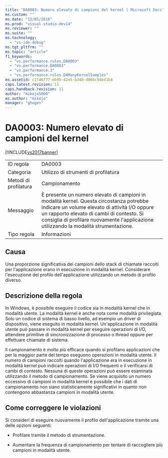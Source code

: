 ```yaml
---
title: "DA0003: Numero elevato di campioni del kernel | Microsoft Docs"
ms.custom: ""
ms.date: "12/05/2016"
ms.prod: "visual-studio-dev14"
ms.reviewer: ""
ms.suite: ""
ms.technology: 
  - "vs-ide-debug"
ms.tgt_pltfrm: ""
ms.topic: "article"
f1_keywords: 
  - "vs.performance.rules.DA0003"
  - "vs.performance.DA0003"
  - "vs.performance.3"
  - "vs.performance.rules.DAManyKernelSamples"
ms.assetid: c1f46f77-eb95-42e5-b340-d86bc9de41b4
caps.latest.revision: 11
caps.handback.revision: 11
author: "mikejo5000"
ms.author: "mikejo"
manager: "ghogen"
---
```

# DA0003: Numero elevato di campioni del kernel
[!INCLUDE[vs2017banner](../code-quality/includes/vs2017banner.md)]

|||  
|-|-|  
|ID regola|DA0003|  
|Categoria|Utilizzo di strumenti di profilatura|  
|Metodi di profilatura|Campionamento|  
|Messaggio|È presente un numero elevato di campioni in modalità kernel.  Questa circostanza potrebbe indicare un volume elevato di attività I\/O oppure un rapporto elevato di cambi di contesto.  Si consiglia di profilare nuovamente l'applicazione utilizzando la modalità strumentazione.|  
|Tipo regola|Informazioni|  
  
## Causa  
 Una proporzione significativa dei campioni dello stack di chiamate raccolti per l'applicazione erano in esecuzione in modalità kernel.  Considerare l'esecuzione del profilo dell'applicazione utilizzando un metodo di profilo diverso.  
  
## Descrizione della regola  
 In Windows, è possibile eseguire il codice sia in modalità kernel che in modalità utente. La modalità kernel è anche nota come modalità privilegiata. Solo un codice di sistema di basso livello, ad esempio un driver di dispositivo, viene eseguito in modalità kernel.  Un'applicazione in modalità utente può passare in modalità kernel per eseguire operazioni di I\/O, attendere primitive di sincronizzazione di processo o thread oppure per effettuare chiamate di sistema.  
  
 Il campionamento è molto più efficace quando si profilano applicazioni che per la maggior parte del tempo eseguono operazioni in modalità utente.  Il numero di campioni raccolti quando l'applicazione era in esecuzione in modalità kernel può indicare operazioni di I\/O frequenti o il verificarsi di cambi di contesto.  Nessuna di queste operazioni può essere esaminata utilizzando il metodo di campionamento.  Se viene acquisito un numero eccessivo di campioni in modalità kernel è possibile che i dati di campionamento non siano statisticamente significativi in quanto non contengono abbastanza campioni in modalità utente.  
  
## Come correggere le violazioni  
 Si consideri di eseguire nuovamente il profilo dell'applicazione tramite una delle opzioni seguenti:  
  
-   Profilare tramite il metodo di strumentazione.  
  
-   Aumentare la frequenza di campionamento per tentare di raccogliere più campioni in modalità utente.